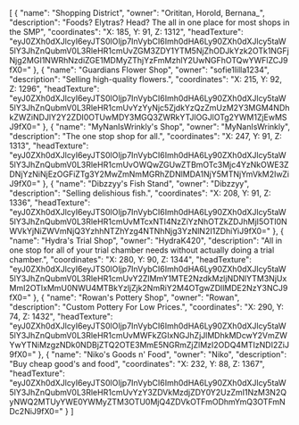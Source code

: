 [
    {
        "name": "Shopping District",
        "owner": "Orititan, Horold, Bernana_",
        "description": "Foods? Elytras? Head? The all in one place for most shops in the SMP",
        "coordinates": "X: 185, Y: 91, Z: 1312",
        "headTexture": "eyJ0ZXh0dXJlcyI6eyJTS0lOIjp7InVybCI6Imh0dHA6Ly90ZXh0dXJlcy5taW5lY3JhZnQubmV0L3RleHR1cmUvZGM3ZDY1YTM5NjZhODJkYzk2OTk1NGFjNjg2MGI1NWRhNzdiZGE1MDMyZThjYzFmMzhlY2UwNGFhOTQwYWFlZCJ9fX0="
    },
    {
        "name": "Guardians Flower Shop",
        "owner": "sofie1lilla1234",
        "description": "Selling high-quality flowers.",
        "coordinates": "X: 215, Y: 92, Z: 1296",
        "headTexture": "eyJ0ZXh0dXJlcyI6eyJTS0lOIjp7InVybCI6Imh0dHA6Ly90ZXh0dXJlcy5taW5lY3JhZnQubmV0L3RleHR1cmUvYzYyNjc5ZjdkYzQzZmUzM2Y3MGM4NDhkZWZiNDJlY2Y2ZDI0OTUwMDY3MGQ3ZWRkYTJlOGJlOTg2YWM1ZjEwMSJ9fX0="
    },
    {
        "name": "MyNanIsWrinkly's Shop",
        "owner": "MyNanIsWrinkly",
        "description": "The one stop shop for all.",
        "coordinates": "X: 247, Y: 91, Z: 1313",
        "headTexture": "eyJ0ZXh0dXJlcyI6eyJTS0lOIjp7InVybCI6Imh0dHA6Ly90ZXh0dXJlcy5taW5lY3JhZnQubmV0L3RleHR1cmUvOWQwZGUwZTBmOTc3Mjc4YzNkOWE3ZDNjYzNiNjEzOGFiZTg3Y2MwZmNmMGRhZDNlMDA1NjY5MTNjYmVkM2IwZiJ9fX0="
    },
    {
        "name": "Dibzzyy's Fish Stand",
        "owner": "Dibzzyy",
        "description": "Selling delishious fish.",
        "coordinates": "X: 208, Y: 91, Z: 1336",
        "headTexture": "eyJ0ZXh0dXJlcyI6eyJTS0lOIjp7InVybCI6Imh0dHA6Ly90ZXh0dXJlcy5taW5lY3JhZnQubmV0L3RleHR1cmUvMTcxNTI4NzZiYzNhOTZkZDJhMjI5OTI0NWVkYjNiZWVmNjQ3YzhhNTZhYzg4NTNhNjg3YzNlN2I1ZDhiYiJ9fX0="
    },
    {
        "name": "Hydra's Trial Shop",
        "owner": "HydraK420",
        "description": "All in one stop for all of your trial chamber needs without actually doing a trial chamber.",
        "coordinates": "X: 280, Y: 90, Z: 1344",
        "headTexture": "eyJ0ZXh0dXJlcyI6eyJTS0lOIjp7InVybCI6Imh0dHA6Ly90ZXh0dXJlcy5taW5lY3JhZnQubmV0L3RleHR1cmUvY2ZlMmY1MTE2NzdkMzljNDNlYTM3NjUxMmI2OTIxMmU0NWU4MTBkYzljZjk2NmRiY2M4OTgwZDllMDE2NzY3NCJ9fX0="
    },
    {
        "name": "Rowan's Pottery Shop",
        "owner": "Rowan",
        "description": "Custom Pottery For Low Prices.",
        "coordinates": "X: 290, Y: 74, Z: 1432",
        "headTexture": "eyJ0ZXh0dXJlcyI6eyJTS0lOIjp7InVybCI6Imh0dHA6Ly90ZXh0dXJlcy5taW5lY3JhZnQubmV0L3RleHR1cmUvMWFkZGIxNGJhZjJlMDhkMDcwY2VmZWYwYTNiMzgzNDk0NDBjZTQ2OTE3MmE5NGRmZjZlMzI2ODQ4MTIzNDI2ZiJ9fX0="
    },
    {
        "name": "Niko's Goods n' Food",
        "owner": "Niko",
        "description": "Buy cheap good's and food",
        "coordinates": "X: 232, Y: 88, Z: 1367",
        "headTexture": "eyJ0ZXh0dXJlcyI6eyJTS0lOIjp7InVybCI6Imh0dHA6Ly90ZXh0dXJlcy5taW5lY3JhZnQubmV0L3RleHR1cmUvYzY3ZDVkMzdjZDY0Y2UzZmI1NzM3N2QyNWQ2MTUyYWE0YWMyZTM3OTU0MjQ4ZDVkOTFmODhmYmQ3OTFmNDc2NiJ9fX0="
    }
]
